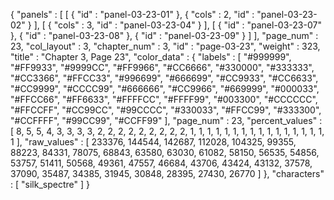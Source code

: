 {
  "panels" : [
    [
      {
        "id" : "panel-03-23-01"
      },
      {
        "cols" : 2,
        "id" : "panel-03-23-02"
      }
    ],
    [
      {
        "cols" : 3,
        "id" : "panel-03-23-04"
      }
    ],
    [
      {
        "id" : "panel-03-23-07"
      },
      {
        "id" : "panel-03-23-08"
      },
      {
        "id" : "panel-03-23-09"
      }
    ]
  ],
  "page_num" : 23,
  "col_layout" : 3,
  "chapter_num" : 3,
  "id" : "page-03-23",
  "weight" : 323,
  "title" : "Chapter 3, Page 23",
  "color_data" : {
    "labels" : [
      "#999999",
      "#FF9933",
      "#9999CC",
      "#FF9966",
      "#CC6666",
      "#330000",
      "#333333",
      "#CC3366",
      "#FFCC33",
      "#996699",
      "#666699",
      "#CC9933",
      "#CC6633",
      "#CC9999",
      "#CCCC99",
      "#666666",
      "#CC9966",
      "#669999",
      "#000033",
      "#FFCC66",
      "#FF6633",
      "#FFFFCC",
      "#FFFF99",
      "#003300",
      "#CCCCCC",
      "#FFCCFF",
      "#CC99CC",
      "#99CCCC",
      "#330033",
      "#FFCC99",
      "#333300",
      "#CCFFFF",
      "#99CC99",
      "#CCFF99"
    ],
    "page_num" : 23,
    "percent_values" : [
      8,
      5,
      5,
      4,
      3,
      3,
      3,
      3,
      2,
      2,
      2,
      2,
      2,
      2,
      2,
      2,
      2,
      1,
      1,
      1,
      1,
      1,
      1,
      1,
      1,
      1,
      1,
      1,
      1,
      1,
      1,
      1,
      1,
      1
    ],
    "raw_values" : [
      233376,
      144544,
      142687,
      112028,
      104325,
      99355,
      88223,
      84331,
      78075,
      68843,
      63580,
      63030,
      61082,
      58150,
      56535,
      54856,
      53757,
      51411,
      50568,
      49361,
      47557,
      46684,
      43706,
      43424,
      43132,
      37578,
      37090,
      35487,
      34385,
      31945,
      30848,
      28395,
      27430,
      26770
    ]
  },
  "characters" : [
    "silk_spectre"
  ]
}
